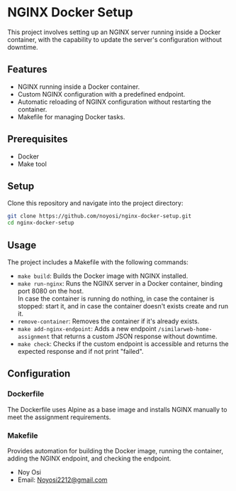 
# NGINX Docker Setup

This project involves setting up an NGINX server running inside a Docker container, with the capability to update the server's configuration without downtime.

## Features

- NGINX running inside a Docker container.
- Custom NGINX configuration with a predefined endpoint.
- Automatic reloading of NGINX configuration without restarting the container.
- Makefile for managing Docker tasks.

## Prerequisites

- Docker
- Make tool

## Setup

Clone this repository and navigate into the project directory:

```bash
git clone https://github.com/noyosi/nginx-docker-setup.git
cd nginx-docker-setup
```

## Usage

The project includes a Makefile with the following commands:

- `make build`: Builds the Docker image with NGINX installed.
- `make run-nginx`: Runs the NGINX server in a Docker container, binding port 8080 on the host.
  <br/>In case the container is running do nothing, in case the container is stopped: start it, and in case the container doesn't exists create and run it.
- `remove-container`: Removes the container if it's already exists.
- `make add-nginx-endpoint`: Adds a new endpoint `/similarweb-home-assignment` that returns a custom JSON response without downtime.
- `make check`: Checks if the custom endpoint is accessible and returns the expected response and if not print "failed".

## Configuration

### Dockerfile

The Dockerfile uses Alpine as a base image and installs NGINX manually to meet the assignment requirements.

### Makefile

Provides automation for building the Docker image, running the container, adding the NGINX endpoint, and checking the endpoint.


- Noy Osi
- Email: Noyosi2212@gmail.com
